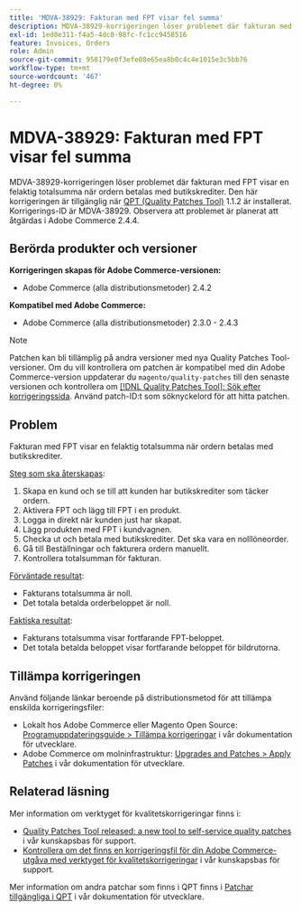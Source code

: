 ```yaml
---
title: 'MDVA-38929: Fakturan med FPT visar fel summa'
description: MDVA-38929-korrigeringen löser problemet där fakturan med FPT visar en felaktig totalsumma när ordern betalas med butikskrediter. Den här korrigeringen är tillgänglig när [QPT-verktyget (Quality Patches Tool)](/help/announcements/adobe-commerce-announcements/magento-quality-patches-released-new-tool-to-self-serve-quality-patches.md) 1.1.2 är installerat. Korrigerings-ID är MDVA-38929. Observera att problemet är planerat att åtgärdas i Adobe Commerce 2.4.4.
exl-id: 1ed0e311-f4a5-4dc0-98fc-fc1cc9458516
feature: Invoices, Orders
role: Admin
source-git-commit: 958179e0f3efe08e65ea8b0c4c4e1015e3c5bb76
workflow-type: tm+mt
source-wordcount: '467'
ht-degree: 0%

---
```


# MDVA-38929: Fakturan med FPT visar fel summa

MDVA-38929-korrigeringen löser problemet där fakturan med FPT visar en felaktig totalsumma när ordern betalas med butikskrediter. Den här korrigeringen är tillgänglig när [QPT (Quality Patches Tool)](/help/announcements/adobe-commerce-announcements/magento-quality-patches-released-new-tool-to-self-serve-quality-patches.md) 1.1.2 är installerat. Korrigerings-ID är MDVA-38929. Observera att problemet är planerat att åtgärdas i Adobe Commerce 2.4.4.

## Berörda produkter och versioner

**Korrigeringen skapas för Adobe Commerce-versionen:**

* Adobe Commerce (alla distributionsmetoder) 2.4.2

**Kompatibel med Adobe Commerce:**

* Adobe Commerce (alla distributionsmetoder) 2.3.0 - 2.4.3

>[!NOTE]
>
>Patchen kan bli tillämplig på andra versioner med nya Quality Patches Tool-versioner. Om du vill kontrollera om patchen är kompatibel med din Adobe Commerce-version uppdaterar du `magento/quality-patches` till den senaste versionen och kontrollera om [[!DNL Quality Patches Tool]: Sök efter korrigeringssida](https://devdocs.magento.com/quality-patches/tool.html#patch-grid). Använd patch-ID:t som söknyckelord för att hitta patchen.

## Problem

Fakturan med FPT visar en felaktig totalsumma när ordern betalas med butikskrediter.

<u>Steg som ska återskapas</u>:

1. Skapa en kund och se till att kunden har butikskrediter som täcker ordern.
1. Aktivera FPT och lägg till FPT i en produkt.
1. Logga in direkt när kunden just har skapat.
1. Lägg produkten med FPT i kundvagnen.
1. Checka ut och betala med butikskrediter. Det ska vara en nolllöneorder.
1. Gå till Beställningar och fakturera ordern manuellt.
1. Kontrollera totalsumman för fakturan.

<u>Förväntade resultat</u>:

* Fakturans totalsumma är noll.
* Det totala betalda orderbeloppet är noll.

<u>Faktiska resultat</u>:

* Fakturans totalsumma visar fortfarande FPT-beloppet.
* Det totala betalda beloppet visar fortfarande beloppet för bildrutorna.

## Tillämpa korrigeringen

Använd följande länkar beroende på distributionsmetod för att tillämpa enskilda korrigeringsfiler:

* Lokalt hos Adobe Commerce eller Magento Open Source: [Programuppdateringsguide > Tillämpa korrigeringar](https://devdocs.magento.com/guides/v2.4/comp-mgr/patching/mqp.html) i vår dokumentation för utvecklare.
* Adobe Commerce om molninfrastruktur: [Upgrades and Patches > Apply Patches](https://devdocs.magento.com/cloud/project/project-patch.html) i vår dokumentation för utvecklare.

## Relaterad läsning

Mer information om verktyget för kvalitetskorrigeringar finns i:

* [Quality Patches Tool released: a new tool to self-service quality patches](/help/announcements/adobe-commerce-announcements/magento-quality-patches-released-new-tool-to-self-serve-quality-patches.md) i vår kunskapsbas för support.
* [Kontrollera om det finns en korrigeringsfil för din Adobe Commerce-utgåva med verktyget för kvalitetskorrigeringar](/help/support-tools/patches-available-in-qpt-tool/check-patch-for-magento-issue-with-magento-quality-patches.md) i vår kunskapsbas för support.

Mer information om andra patchar som finns i QPT finns i [Patchar tillgängliga i QPT](https://devdocs.magento.com/quality-patches/tool.html#patch-grid) i vår dokumentation för utvecklare.
